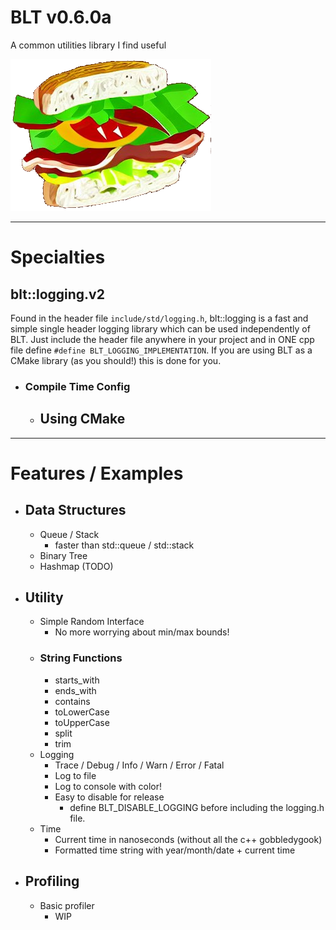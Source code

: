 # **BLT v0.6.0a**
A common utilities library I find useful

![Icon](icon_large.png)

---

# Specialties
## blt::logging.v2 
Found in the header file `include/std/logging.h`, blt::logging is a fast and simple
single header logging library which can be used independently of BLT. Just include
the header file anywhere in your project and in ONE cpp file define `#define BLT_LOGGING_IMPLEMENTATION`.
If you are using BLT as a CMake library (as you should!) this is done for you.
- ### Compile Time Config
  - Using CMake
    - 
---

# **Features / Examples**
- ## Data Structures
  - Queue / Stack 
    - faster than std::queue / std::stack
  - Binary Tree
  - Hashmap (TODO)
- ## Utility
  - Simple Random Interface
    - No more worrying about min/max bounds!
  - ### String Functions
    - starts_with
    - ends_with
    - contains
    - toLowerCase
    - toUpperCase
    - split
    - trim
  - Logging
    - Trace / Debug / Info / Warn / Error / Fatal
    - Log to file
    - Log to console with color!
    - Easy to disable for release
      - define BLT_DISABLE_LOGGING before including the logging.h file.
  - Time
    - Current time in nanoseconds (without all the c++ gobbledygook)
    - Formatted time string with year/month/date + current time
- ## Profiling
  - Basic profiler
    - WIP